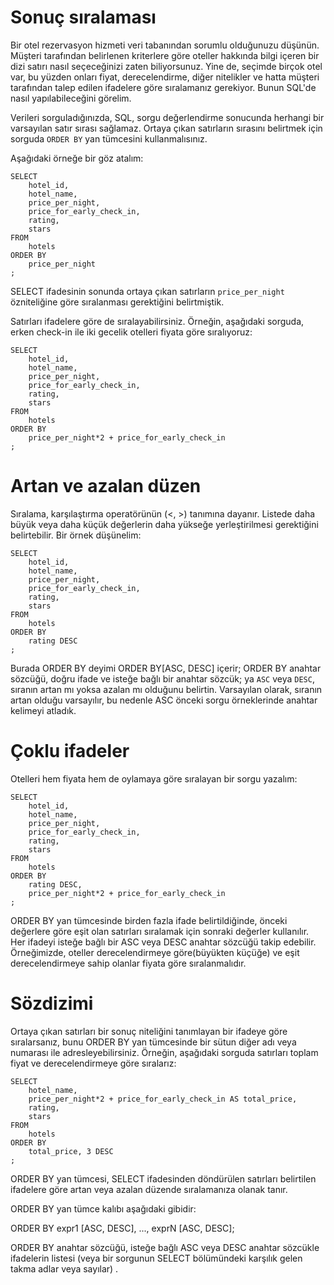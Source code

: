 # Sonuç sıralaması

Bir otel rezervasyon hizmeti veri tabanından sorumlu olduğunuzu düşünün. 
Müşteri tarafından belirlenen kriterlere göre oteller hakkında bilgi içeren bir dizi satırı nasıl seçeceğinizi zaten biliyorsunuz. 
Yine de, seçimde birçok otel var, bu yüzden onları fiyat, derecelendirme, diğer nitelikler ve hatta müşteri tarafından talep edilen 
ifadelere göre sıralamanız gerekiyor. Bunun SQL'de nasıl yapılabileceğini görelim.

Verileri sorguladığınızda, SQL, sorgu değerlendirme sonucunda herhangi bir varsayılan satır sırası sağlamaz. 
Ortaya çıkan satırların sırasını belirtmek için sorguda ```ORDER BY``` yan tümcesini kullanmalısınız.

Aşağıdaki örneğe bir göz atalım:

```
SELECT
    hotel_id, 
    hotel_name, 
    price_per_night,
    price_for_early_check_in,
    rating, 
    stars
FROM 
    hotels
ORDER BY
    price_per_night
;
```

SELECT ifadesinin sonunda ortaya çıkan satırların ```price_per_night``` özniteliğine göre sıralanması gerektiğini belirtmiştik.

Satırları ifadelere göre de sıralayabilirsiniz. Örneğin, aşağıdaki sorguda, erken check-in ile iki gecelik otelleri fiyata göre sıralıyoruz:

```
SELECT
    hotel_id, 
    hotel_name, 
    price_per_night,
    price_for_early_check_in,
    rating, 
    stars
FROM 
    hotels
ORDER BY
    price_per_night*2 + price_for_early_check_in
;
```

# Artan ve azalan düzen

Sıralama, karşılaştırma operatörünün (<, >) tanımına dayanır. Listede daha büyük veya daha küçük değerlerin daha yükseğe yerleştirilmesi gerektiğini belirtebilir. 
Bir örnek düşünelim:

```
SELECT
    hotel_id, 
    hotel_name, 
    price_per_night,
    price_for_early_check_in,
    rating, 
    stars
FROM 
    hotels
ORDER BY
    rating DESC
;
```

Burada ORDER BY deyimi ORDER BY[ASC, DESC] içerir;
ORDER BY anahtar sözcüğü, doğru ifade ve isteğe bağlı bir anahtar sözcük; ya ```ASC``` veya ```DESC```, sıranın artan mı yoksa azalan mı olduğunu belirtin. 
Varsayılan olarak, sıranın artan olduğu varsayılır, bu nedenle ASC önceki sorgu örneklerinde anahtar kelimeyi atladık.

# Çoklu ifadeler

Otelleri hem fiyata hem de oylamaya göre sıralayan bir sorgu yazalım:

```
SELECT
    hotel_id, 
    hotel_name, 
    price_per_night,
    price_for_early_check_in,
    rating, 
    stars
FROM 
    hotels
ORDER BY
    rating DESC,
    price_per_night*2 + price_for_early_check_in 
;
```

ORDER BY yan tümcesinde birden fazla ifade belirtildiğinde, önceki değerlere göre eşit olan satırları sıralamak için sonraki değerler kullanılır. 
Her ifadeyi isteğe bağlı bir ASC veya DESC anahtar sözcüğü takip edebilir. 
Örneğimizde, oteller derecelendirmeye göre(büyükten küçüğe) ve eşit derecelendirmeye sahip olanlar fiyata göre sıralanmalıdır.

# Sözdizimi

Ortaya çıkan satırları bir sonuç niteliğini tanımlayan bir ifadeye göre sıralarsanız, 
bunu ORDER BY yan tümcesinde bir sütun diğer adı veya numarası ile adresleyebilirsiniz. 
Örneğin, aşağıdaki sorguda satırları toplam fiyat ve derecelendirmeye göre sıralarız:

```
SELECT
    hotel_name, 
    price_per_night*2 + price_for_early_check_in AS total_price,
    rating, 
    stars
FROM 
    hotels
ORDER BY
    total_price, 3 DESC
;
```

ORDER BY yan tümcesi, SELECT ifadesinden döndürülen satırları belirtilen ifadelere göre artan veya azalan düzende sıralamanıza olanak tanır.

ORDER BY yan tümce kalıbı aşağıdaki gibidir: 

ORDER BY expr1 [ASC, DESC], ..., exprN [ASC, DESC]; 

ORDER BY anahtar sözcüğü, isteğe bağlı ASC veya DESC anahtar sözcükle ifadelerin listesi (veya bir sorgunun SELECT bölümündeki karşılık gelen takma adlar veya sayılar) .
